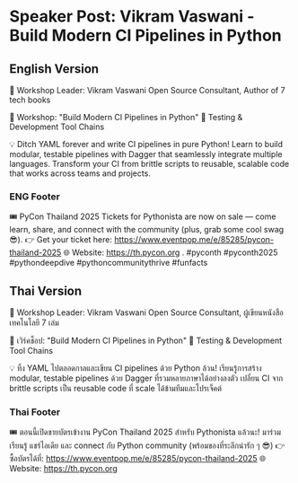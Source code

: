 # Speaker Post: Vikram Vaswani - Build Modern CI Pipelines in Python

## English Version

🎤 Workshop Leader: Vikram Vaswani
Open Source Consultant, Author of 7 tech books

📌 Workshop: "Build Modern CI Pipelines in Python"
🧪 Testing & Development Tool Chains

💡 Ditch YAML forever and write CI pipelines in pure Python! Learn to build modular, testable pipelines with Dagger that seamlessly integrate multiple languages. Transform your CI from brittle scripts to reusable, scalable code that works across teams and projects.


### ENG Footer

🎟️ PyCon Thailand 2025 Tickets for Pythonista are now on sale — come learn, share, and connect with the community (plus, grab some cool swag 😎).
👉 Get your ticket here: https://www.eventpop.me/e/85285/pycon-thailand-2025
🌐 Website: https://th.pycon.org 
.
#pyconth #pyconth2025 #pythondeepdive #pythoncommunitythrive #funfacts

## Thai Version

🎤 Workshop Leader: Vikram Vaswani
Open Source Consultant, ผู้เขียนหนังสือเทคโนโลยี 7 เล่ม

📌 เวิร์คช็อป: "Build Modern CI Pipelines in Python"
🧪 Testing & Development Tool Chains

💡 ทิ้ง YAML ไปตลอดกาลและเขียน CI pipelines ด้วย Python ล้วน! เรียนรู้การสร้าง modular, testable pipelines ด้วย Dagger ที่รวมหลายภาษาได้อย่างลงตัว เปลี่ยน CI จาก brittle scripts เป็น reusable code ที่ scale ได้ข้ามทีมและโปรเจ็คต์


### Thai Footer
🎟️ ตอนนี้เปิดขายบัตรเข้างาน PyCon Thailand 2025 สำหรับ Pythonista แล้วนะ!
มาร่วมเรียนรู้ แชร์ไอเดีย และ connect กับ Python community (พร้อมของที่ระลึกน่ารัก ๆ 😎)
👉 ซื้อบัตรได้ที่: https://www.eventpop.me/e/85285/pycon-thailand-2025
🌐 Website: https://th.pycon.org